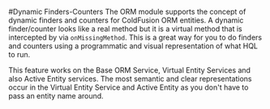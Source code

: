 #Dynamic Finders-Counters
The ORM module supports the concept of dynamic finders and counters for ColdFusion ORM entities. A dynamic finder/counter looks like a real method but it is a virtual method that is intercepted by via `onMissingMethod`. This is a great way for you to do finders and counters using a programmatic and visual representation of what HQL to run. 

This feature works on the Base ORM Service, Virtual Entity Services and also Active Entity services. The most semantic and clear representations occur in the Virtual Entity Service and Active Entity as you don't have to pass an entity name around.